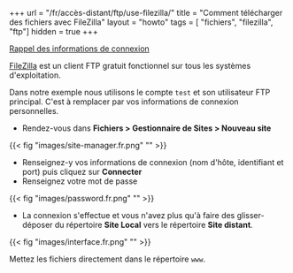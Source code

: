+++
url = "/fr/accès-distant/ftp/use-filezilla/"
title = "Comment télécharger des fichiers avec FileZilla"
layout = "howto"
tags = [ "fichiers", "filezilla", "ftp"]
hidden = true
+++

[Rappel des informations de connexion](remote-access/ftp#se-connecter-en-ftp)

[FileZilla](https://filezilla-project.org/) est un client FTP gratuit fonctionnel sur tous les systèmes d'exploitation.

Dans notre exemple nous utilisons le compte `test` et son utilisateur FTP principal. C'est à remplacer par vos informations de connexion personnelles.

- Rendez-vous dans **Fichiers > Gestionnaire de Sites > Nouveau site**

{{< fig "images/site-manager.fr.png" "" >}}

- Renseignez-y vos informations de connexion (nom d'hôte, identifiant et port) puis cliquez sur **Connecter**
- Renseignez votre mot de passe

{{< fig "images/password.fr.png" "" >}}

- La connexion s'effectue et vous n'avez plus qu'à faire des glisser-déposer du répertoire **Site Local** vers le répertoire **Site distant**.

{{< fig "images/interface.fr.png" "" >}}

Mettez les fichiers directement dans le répertoire `www`.
